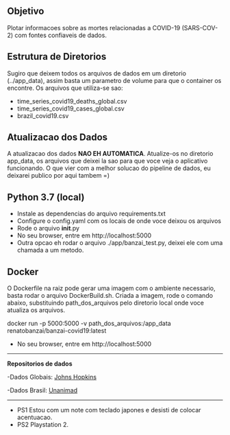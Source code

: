 ## Objetivo
Plotar informacoes sobre as mortes relacionadas a COVID-19 (SARS-COV-2) com fontes confiaveis de dados.

## Estrutura de Diretorios
Sugiro que deixem todos os arquivos de dados em um diretorio (../app_data), assim basta um parametro de volume para que o container os encontre. Os arquivos que utiliza-se sao:

- time_series_covid19_deaths_global.csv
- time_series_covid19_cases_global.csv
- brazil_covid19.csv

## Atualizacao dos Dados
A atualizacao dos dados **NAO EH AUTOMATICA**. Atualize-os no diretorio app_data, os arquivos que deixei la sao para que voce veja o aplicativo funcionando. O que vier com a melhor solucao do pipeline de dados, eu deixarei publico por aqui tambem =)

## Python 3.7 (local)
- Instale as dependencias do arquivo requirements.txt
- Configure o config.yaml com os locais de onde voce deixou os arquivos
- Rode o arquivo __init__.py
- No seu browser, entre em http://localhost:5000
- Outra opcao eh rodar o arquivo ./app/banzai_test.py, deixei ele com uma chamada a um metodo.

## Docker
O Dockerfile na raiz pode gerar uma imagem com o ambiente necessario, basta rodar o arquivo DockerBuild.sh.
Criada a imagem, rode o comando abaixo, substituindo path_dos_arquivos pelo diretorio local onde voce atualiza os arquivos.

docker run -p 5000:5000 -v path_dos_arquivos:/app_data renatobanzai/banzai-covid19:latest

- No seu browser, entre em http://localhost:5000

***

**Repositorios de dados** 

-Dados Globais: [Johns Hopkins](https://www.kaggle.com/unanimad/corona-virus-brazil)

-Dados Brasil: [Unanimad](https://github.com/CSSEGISandData/COVID-19)

***

- PS1 Estou com um note com teclado japones e desisti de colocar acentuacao.
- PS2 Playstation 2.